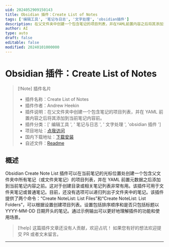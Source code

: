 ```yaml
---
uid: 2024052909150143
title: Obsidian 插件：Create List of Notes
tags: ['编辑工具', '笔记与日志', '文字处理', 'obsidian插件']
description: 在父文件夹中创建一个包含笔记的项目列表，并在YAML前置内容之后将其添加到当前笔记内容前。
author: AI
type: auto
draft: false
editable: false
modified: 20240101000000
---
```


# Obsidian 插件：Create List of Notes

> [!Note] 插件名片
> - 插件名称：Create List of Notes
> - 插件作者：Andrew Heekin
> - 插件说明：在父文件夹中创建一个包含笔记的项目列表，并在 YAML 前置内容之后将其添加到当前笔记内容前。
> - 插件分类：[' 编辑工具 ', ' 笔记与日志 ', ' 文字处理 ', 'obsidian 插件 ']
> - 项目地址：[点我访问](https://github.com/andrewheekin/obsidian-create-note-list)
> - 国内下载地址：[下载安装](https://pkmer.cn/products/plugin/pluginMarket/?create-note-list)
> - 自述文件：[Readme](https://ghproxy.net/https://raw.githubusercontent.com/andrewheekin/obsidian-create-note-list/main/README.md)

## 概述

Obsidian Create Note List 插件可以在当前笔记的光标位置处创建一个包含父文件夹中所有笔记（或文件夹笔记）的项目列表，并在 YAML 前置元数据之后添加到当前笔记内容之前。这对于创建目录或相关笔记列表非常有用。该插件可用于文件夹笔记或普通笔记。目前，还没有选项可以递归列出子文件夹中的笔记。该插件提供了两个命令：“Create NoteList: List Files”和“Create NoteList: List Folders”，可以根据设置创建项目列表。设置包括排序顺序和是否只包括标题以 YYYY-MM-DD 日期开头的笔记。通过示例输出可以更好地理解插件的功能和使用场景。

> [!help]
> 这篇插件文章还没有人贡献，欢迎占坑！
> 如果您有好的想法欢迎提交 PR 或者文末留言。

---



